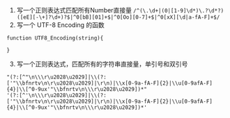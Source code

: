 1. 写一个正则表达式匹配所有Number直接量
```/^(\.\d+|(0|[1-9]\d*)\.?\d*?)([eE][-\+]?\d+)?$|^0[bB][01]+$|^0[Oo][0-7]+$|^0[xX][\d|a-fA-F]+$/```
2. 写一个 UTF-8 Encoding 的函数
```
function UTF8_Encoding(string){

}
```
3. 写一个正则表达式，匹配所有的字符串直接量，单引号和双引号
```
"(?:[^"\n\\\r\u2028\u2029]|\\(?:['"\\bfnrtv\n\r\u2028\u2029]|\r\n)|\\x[0-9a-fA-F]{2}|\\u[0-9afA-F]{4}|\\[^0-9ux'"\\bfnrtv\n\\\r\u2028\u2029])*"
'(?:[^'\n\\\r\u2028\u2029]|\\(?:['"\\bfnrtv\n\r\u2028\u2029]|\r\n)|\\x[0-9a-fA-F]{2}|\\u[0-9afA-F]{4}|\\[^0-9ux'"\\bfnrtv\n\\\r\u2028\u2029])*'
```